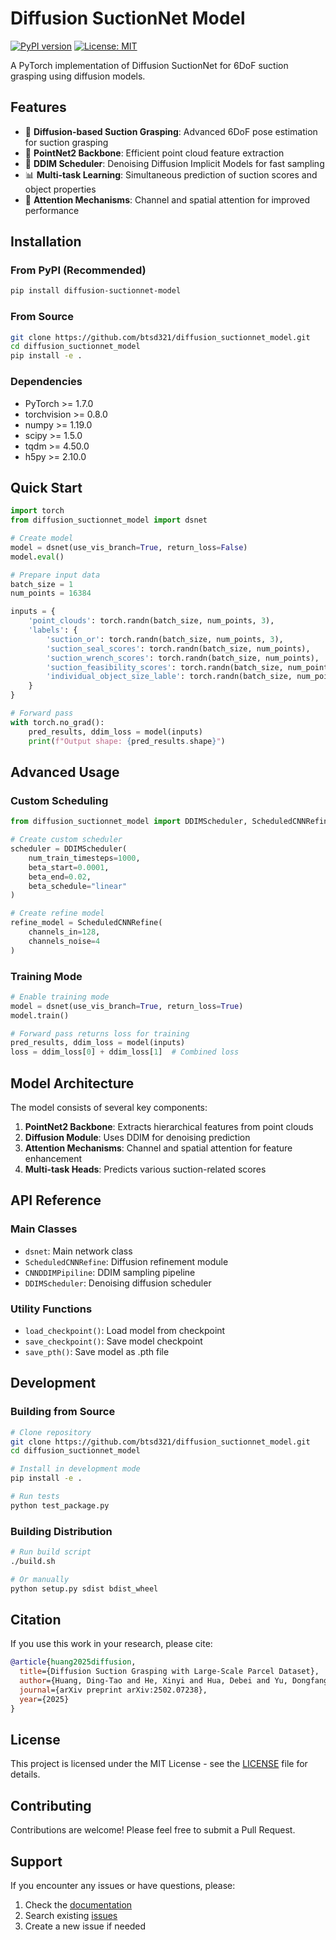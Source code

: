# Diffusion SuctionNet Model

[![PyPI version](https://badge.fury.io/py/diffusion-suctionnet-model.svg)](https://badge.fury.io/py/diffusion-suctionnet-model)
[![License: MIT](https://img.shields.io/badge/License-MIT-yellow.svg)](https://opensource.org/licenses/MIT)

A PyTorch implementation of Diffusion SuctionNet for 6DoF suction grasping using diffusion models.

## Features

- 🚀 **Diffusion-based Suction Grasping**: Advanced 6DoF pose estimation for suction grasping
- 🎯 **PointNet2 Backbone**: Efficient point cloud feature extraction
- 🔧 **DDIM Scheduler**: Denoising Diffusion Implicit Models for fast sampling
- 📊 **Multi-task Learning**: Simultaneous prediction of suction scores and object properties
- 💫 **Attention Mechanisms**: Channel and spatial attention for improved performance

## Installation

### From PyPI (Recommended)

```bash
pip install diffusion-suctionnet-model
```

### From Source

```bash
git clone https://github.com/btsd321/diffusion_suctionnet_model.git
cd diffusion_suctionnet_model
pip install -e .
```

### Dependencies

- PyTorch >= 1.7.0
- torchvision >= 0.8.0
- numpy >= 1.19.0
- scipy >= 1.5.0
- tqdm >= 4.50.0
- h5py >= 2.10.0

## Quick Start

```python
import torch
from diffusion_suctionnet_model import dsnet

# Create model
model = dsnet(use_vis_branch=True, return_loss=False)
model.eval()

# Prepare input data
batch_size = 1
num_points = 16384

inputs = {
    'point_clouds': torch.randn(batch_size, num_points, 3),
    'labels': {
        'suction_or': torch.randn(batch_size, num_points, 3),
        'suction_seal_scores': torch.randn(batch_size, num_points),
        'suction_wrench_scores': torch.randn(batch_size, num_points),
        'suction_feasibility_scores': torch.randn(batch_size, num_points),
        'individual_object_size_lable': torch.randn(batch_size, num_points),
    }
}

# Forward pass
with torch.no_grad():
    pred_results, ddim_loss = model(inputs)
    print(f"Output shape: {pred_results.shape}")
```

## Advanced Usage

### Custom Scheduling

```python
from diffusion_suctionnet_model import DDIMScheduler, ScheduledCNNRefine

# Create custom scheduler
scheduler = DDIMScheduler(
    num_train_timesteps=1000,
    beta_start=0.0001,
    beta_end=0.02,
    beta_schedule="linear"
)

# Create refine model
refine_model = ScheduledCNNRefine(
    channels_in=128,
    channels_noise=4
)
```

### Training Mode

```python
# Enable training mode
model = dsnet(use_vis_branch=True, return_loss=True)
model.train()

# Forward pass returns loss for training
pred_results, ddim_loss = model(inputs)
loss = ddim_loss[0] + ddim_loss[1]  # Combined loss
```

## Model Architecture

The model consists of several key components:

1. **PointNet2 Backbone**: Extracts hierarchical features from point clouds
2. **Diffusion Module**: Uses DDIM for denoising prediction
3. **Attention Mechanisms**: Channel and spatial attention for feature enhancement
4. **Multi-task Heads**: Predicts various suction-related scores

## API Reference

### Main Classes

- `dsnet`: Main network class
- `ScheduledCNNRefine`: Diffusion refinement module
- `CNNDDIMPipiline`: DDIM sampling pipeline
- `DDIMScheduler`: Denoising diffusion scheduler

### Utility Functions

- `load_checkpoint()`: Load model from checkpoint
- `save_checkpoint()`: Save model checkpoint
- `save_pth()`: Save model as .pth file

## Development

### Building from Source

```bash
# Clone repository
git clone https://github.com/btsd321/diffusion_suctionnet_model.git
cd diffusion_suctionnet_model

# Install in development mode
pip install -e .

# Run tests
python test_package.py
```

### Building Distribution

```bash
# Run build script
./build.sh

# Or manually
python setup.py sdist bdist_wheel
```

## Citation

If you use this work in your research, please cite:

```bibtex
@article{huang2025diffusion,
  title={Diffusion Suction Grasping with Large-Scale Parcel Dataset},
  author={Huang, Ding-Tao and He, Xinyi and Hua, Debei and Yu, Dongfang and Lin, En-Te and Zeng, Long},
  journal={arXiv preprint arXiv:2502.07238},
  year={2025}
}
```

## License

This project is licensed under the MIT License - see the [LICENSE](LICENSE) file for details.

## Contributing

Contributions are welcome! Please feel free to submit a Pull Request.

## Support

If you encounter any issues or have questions, please:

1. Check the [documentation](https://github.com/btsd321/diffusion_suctionnet_model/blob/main/README.md)
2. Search existing [issues](https://github.com/btsd321/diffusion_suctionnet_model/issues)
3. Create a new issue if needed
